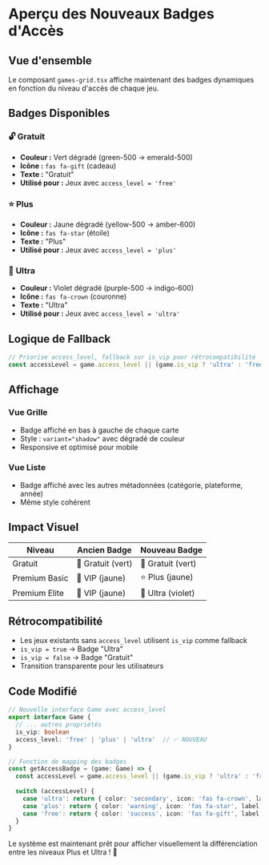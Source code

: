# Aperçu des Nouveaux Badges d'Accès

## Vue d'ensemble

Le composant `games-grid.tsx` affiche maintenant des badges dynamiques en fonction du niveau d'accès de chaque jeu.

## Badges Disponibles

### 🔓 **Gratuit**
- **Couleur :** Vert dégradé (green-500 → emerald-500)
- **Icône :** `fas fa-gift` (cadeau)
- **Texte :** "Gratuit"
- **Utilisé pour :** Jeux avec `access_level = 'free'`

### ⭐ **Plus**
- **Couleur :** Jaune dégradé (yellow-500 → amber-600)
- **Icône :** `fas fa-star` (étoile)
- **Texte :** "Plus"
- **Utilisé pour :** Jeux avec `access_level = 'plus'`

### 👑 **Ultra**
- **Couleur :** Violet dégradé (purple-500 → indigo-600)
- **Icône :** `fas fa-crown` (couronne)
- **Texte :** "Ultra"
- **Utilisé pour :** Jeux avec `access_level = 'ultra'`

## Logique de Fallback

```typescript
// Priorise access_level, fallback sur is_vip pour rétrocompatibilité
const accessLevel = game.access_level || (game.is_vip ? 'ultra' : 'free')
```

## Affichage

### Vue Grille
- Badge affiché en bas à gauche de chaque carte
- Style : `variant="shadow"` avec dégradé de couleur
- Responsive et optimisé pour mobile

### Vue Liste
- Badge affiché avec les autres métadonnées (catégorie, plateforme, année)
- Même style cohérent

## Impact Visuel

| Niveau | Ancien Badge | Nouveau Badge |
|--------|--------------|---------------|
| Gratuit | 🎁 Gratuit (vert) | 🎁 Gratuit (vert) |
| Premium Basic | 👑 VIP (jaune) | ⭐ Plus (jaune) |
| Premium Elite | 👑 VIP (jaune) | 👑 Ultra (violet) |

## Rétrocompatibilité

- Les jeux existants sans `access_level` utilisent `is_vip` comme fallback
- `is_vip = true` → Badge "Ultra"
- `is_vip = false` → Badge "Gratuit"
- Transition transparente pour les utilisateurs

## Code Modifié

```typescript
// Nouvelle interface Game avec access_level
export interface Game {
  // ... autres propriétés
  is_vip: boolean
  access_level: 'free' | 'plus' | 'ultra'  // ✅ NOUVEAU
}

// Fonction de mapping des badges
const getAccessBadge = (game: Game) => {
  const accessLevel = game.access_level || (game.is_vip ? 'ultra' : 'free')
  
  switch (accessLevel) {
    case 'ultra': return { color: 'secondary', icon: 'fas fa-crown', label: 'Ultra', className: 'bg-gradient-to-r from-purple-500 to-indigo-600' }
    case 'plus': return { color: 'warning', icon: 'fas fa-star', label: 'Plus', className: 'bg-gradient-to-r from-yellow-500 to-amber-600' }
    case 'free': return { color: 'success', icon: 'fas fa-gift', label: 'Gratuit', className: 'bg-gradient-to-r from-green-500 to-emerald-500' }
  }
}
```

Le système est maintenant prêt pour afficher visuellement la différenciation entre les niveaux Plus et Ultra ! 🎨
